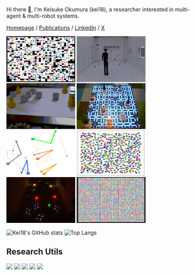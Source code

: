 Hi there 👋, I'm Keisuke Okumura (kei18), a researcher interested in multi-agent & multi-robot systems.

[Homepage](https://kei18.github.io/) /
[Publications](https://scholar.google.co.jp/citations?user=4dFSWwMAAAAJ) /
[LinkedIn](https://www.linkedin.com/in/kei18/) /
[X](https://x.com/_kei18)

<img src="images/01.gif" width="180px" height="120px" />
<img src="images/02.gif" width="180px" height="120px" />
<img src="images/03.gif" width="180px" height="120px" />
<img src="images/04.gif" width="180px" height="120px" />
<img src="images/05.gif" width="180px" height="120px" />
<img src="images/06.gif" width="180px" height="120px" />
<img src="images/08.gif" width="180px" height="120px" />
<img src="images/07.gif" width="180px" height="120px" />


![Kei18's GitHub stats](https://github-readme-stats.vercel.app/api?username=kei18&count_private=false&show_icons=true)
![Top Langs](https://github-readme-stats.vercel.app/api/top-langs/?username=kei18&exclude_repo=dotfiles&hide=Jupyter%20Notebook,Smalltalk,CMake,Makefile&langs_count=10&layout=compact)

## Research Utils

[![](https://github-readme-stats.vercel.app/api/pin/?username=kei18&repo=awesome_cs-ja_phd_life)](https://github.com/Kei18/awesome_cs-ja_phd_life)
[![](https://github-readme-stats.vercel.app/api/pin/?username=kei18&repo=project-page-generator)](https://github.com/Kei18/project-page-generator)
[![](https://github-readme-stats.vercel.app/api/pin/?username=kei18&repo=latex-template)](https://github.com/kei18/latex-template)
[![](https://github-readme-stats.vercel.app/api/pin/?username=kei18&repo=mapf-visualizer)](https://github.com/kei18/mapf-visualizer)
[![](https://github-readme-stats.vercel.app/api/pin/?username=kei18&repo=dotfiles)](https://github.com/kei18/dotfiles)

